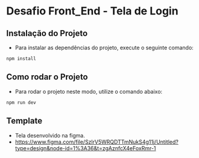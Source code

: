 # Desafio Front_End - Tela de Login

## Instalação do Projeto

- Para instalar as dependências do projeto, execute o seguinte comando:

```
npm install
```
## Como rodar o Projeto

- Para rodar o projeto neste modo, utilize o comando abaixo:

```
npm run dev
```

## Template

- Tela desenvolvido na figma. 
- https://www.figma.com/file/SzlrV5WRQDTTmNukS4g11j/Untitled?type=design&node-id=1%3A36&t=zgAznfcX4eFoxRmr-1
